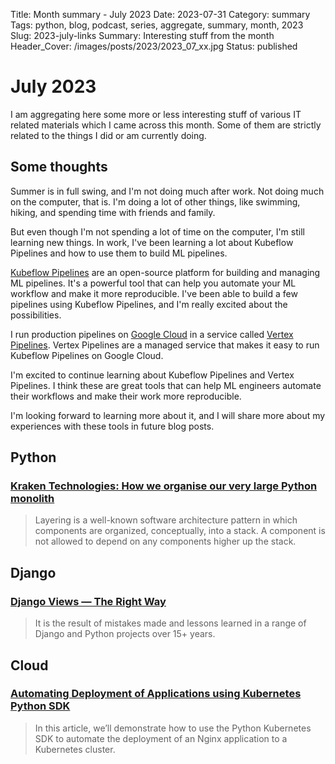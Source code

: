 Title: Month summary - July 2023
Date: 2023-07-31
Category: summary
Tags: python, blog, podcast, series, aggregate, summary, month, 2023
Slug: 2023-july-links
Summary: Interesting stuff from the month
Header_Cover: /images/posts/2023/2023_07_xx.jpg
Status: published

# July 2023

I am aggregating here some more or less interesting stuff of various IT related materials which I came across this month.
Some of them are strictly related to the things I did or am currently doing.

## Some thoughts

Summer is in full swing, and I'm not doing much after work.
Not doing much on the computer, that is. I'm doing a lot of other things, like swimming, hiking, and spending time with friends and family.

But even though I'm not spending a lot of time on the computer, I'm still learning new things.
In work, I've been learning a lot about Kubeflow Pipelines and how to use them to build ML pipelines.

[Kubeflow Pipelines](https://www.kubeflow.org/docs/started/introduction/) are an open-source platform for building and managing ML pipelines.
It's a powerful tool that can help you automate your ML workflow and make it more reproducible.
I've been able to build a few pipelines using Kubeflow Pipelines, and I'm really excited about the possibilities.

I run production pipelines on [Google Cloud](https://cloud.google.com/?hl=en) in a service called [Vertex Pipelines](https://cloud.google.com/vertex-ai/docs/pipelines).
Vertex Pipelines are a managed service that makes it easy to run Kubeflow Pipelines on Google Cloud.

I'm excited to continue learning about Kubeflow Pipelines and Vertex Pipelines.
I think these are great tools that can help ML engineers automate their workflows and make their work more reproducible.

I'm looking forward to learning more about it, and I will share more about my experiences with these tools in future blog posts.

## Python

### [Kraken Technologies: How we organise our very large Python monolith](https://blog.europython.eu/kraken-technologies-how-we-organize-our-very-large-pythonmonolith/)

> Layering is a well-known software architecture pattern in which components are organized, conceptually, into a stack.
> A component is not allowed to depend on any components higher up the stack.

## Django

### [Django Views — The Right Way](https://spookylukey.github.io/django-views-the-right-way/index.html)

> It is the result of mistakes made and lessons learned in a range of Django and Python projects over 15+ years.

## Cloud

### [Automating Deployment of Applications using Kubernetes Python SDK](https://www.faizanbashir.me/automating-deployment-of-python-applications-kubernetes-sdk)

> In this article, we’ll demonstrate how to use the Python Kubernetes SDK to automate the deployment of an Nginx application to a Kubernetes cluster.
